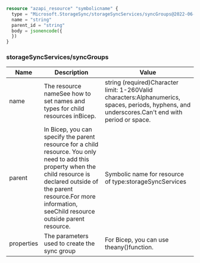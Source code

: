 ```terraform
resource "azapi_resource" "symbolicname" {
  type = "Microsoft.StorageSync/storageSyncServices/syncGroups@2022-06-01"
  name = "string"
  parent_id = "string"
  body = jsonencode({
  })
}

```

### storageSyncServices/syncGroups

| Name | Description | Value |
|-|-|-|
| name | The resource nameSee how to set names and types for child resources inBicep. | string (required)Character limit: 1-260Valid characters:Alphanumerics, spaces, periods, hyphens, and underscores.Can't end with period or space. |
| parent | In Bicep, you can specify the parent resource for a child resource. You only need to add this property when the child resource is declared outside of the parent resource.For more information, seeChild resource outside parent resource. | Symbolic name for resource of type:storageSyncServices |
| properties | The parameters used to create the sync group | For Bicep, you can use theany()function. |


